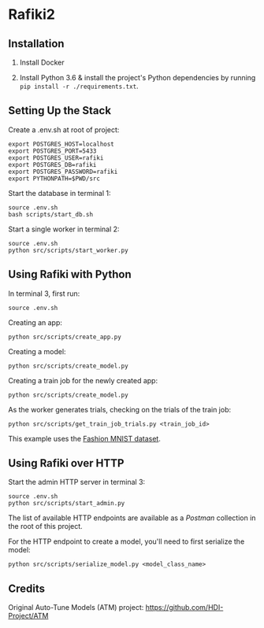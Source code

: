 # Rafiki2

## Installation

1. Install Docker

2. Install Python 3.6 & install the project's Python dependencies by running `pip install -r ./requirements.txt`.

## Setting Up the Stack

Create a .env.sh at root of project:
```
export POSTGRES_HOST=localhost
export POSTGRES_PORT=5433
export POSTGRES_USER=rafiki
export POSTGRES_DB=rafiki
export POSTGRES_PASSWORD=rafiki
export PYTHONPATH=$PWD/src
```

Start the database in terminal 1:

```shell
source .env.sh
bash scripts/start_db.sh
```

Start a single worker in terminal 2:

```shell
source .env.sh
python src/scripts/start_worker.py
```

## Using Rafiki with Python

In terminal 3, first run:

```shell
source .env.sh
```

Creating an app:
```shell
python src/scripts/create_app.py
```

Creating a model:
```shell
python src/scripts/create_model.py
```

Creating a train job for the newly created app:
```shell
python src/scripts/create_model.py
```

As the worker generates trials, checking on the trials of the train job:
```shell
python src/scripts/get_train_job_trials.py <train_job_id>
```

This example uses the [Fashion MNIST dataset](https://github.com/zalandoresearch/fashion-mnist).

## Using Rafiki over HTTP

Start the admin HTTP server in terminal 3:

```shell
source .env.sh
python src/scripts/start_admin.py
```

The list of available HTTP endpoints are available as a *Postman* collection in the root of this project.

For the HTTP endpoint to create a model, you'll need to first serialize the model:

```shell
python src/scripts/serialize_model.py <model_class_name>
```

## Credits

Original Auto-Tune Models (ATM) project: https://github.com/HDI-Project/ATM